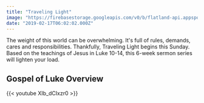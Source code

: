 ```yaml
---
title: "Traveling Light"
image: "https://firebasestorage.googleapis.com/v0/b/flatland-api.appspot.com/o/series%2Fb639fd60-2fd6-497d-9978-eaa6eb962fbf?alt=media&token=958aed26-ffd9-42e2-9448-5163d9184e27"
date: "2019-02-17T06:02:02.000Z"
---
```

The weight of this world can be overwhelming. It's full of rules, demands, cares and responsibilities. Thankfully, Traveling Light begins this Sunday. Based on the teachings of Jesus in Luke 10-14, this 6-week sermon series will lighten your load.

## Gospel of Luke Overview

{{< youtube XIb_dCIxzr0 >}}
